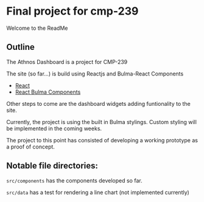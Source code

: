 # Final project for cmp-239

Welcome to the ReadMe

## Outline

The Athnos Dashboard is a project for CMP-239

The site (so far...) is build using Reactjs and Bulma-React Components

- [React](https://reactjs.org/)
- [React Bulma Components](https://react-bulma.dev/en/storybook)

Other steps to come are the dashboard widgets adding funtionality to the site.

Currently, the project is using the built in Bulma stylings. Custom styling will be implemented in the coming weeks.

The project to this point has consisted of developing a working prototype as a proof of concept.

## Notable file directories:

`src/components` has the components developed so far.

`src/data` has a test for rendering a line chart (not implemented currently)
